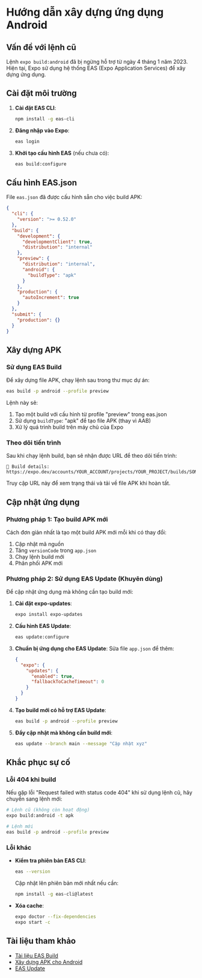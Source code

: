 # Hướng dẫn xây dựng ứng dụng Android

## Vấn đề với lệnh cũ

Lệnh `expo build:android` đã bị ngừng hỗ trợ từ ngày 4 tháng 1 năm 2023. Hiện tại, Expo sử dụng hệ thống EAS (Expo Application Services) để xây dựng ứng dụng.

## Cài đặt môi trường

1. **Cài đặt EAS CLI**:
   ```bash
   npm install -g eas-cli
   ```

2. **Đăng nhập vào Expo**:
   ```bash
   eas login
   ```

3. **Khởi tạo cấu hình EAS** (nếu chưa có):
   ```bash
   eas build:configure
   ```

## Cấu hình EAS.json

File `eas.json` đã được cấu hình sẵn cho việc build APK:

```json
{
  "cli": {
    "version": ">= 0.52.0"
  },
  "build": {
    "development": {
      "developmentClient": true,
      "distribution": "internal"
    },
    "preview": {
      "distribution": "internal",
      "android": {
        "buildType": "apk"
      }
    },
    "production": {
      "autoIncrement": true
    }
  },
  "submit": {
    "production": {}
  }
}
```

## Xây dựng APK

### Sử dụng EAS Build

Để xây dựng file APK, chạy lệnh sau trong thư mục dự án:

```bash
eas build -p android --profile preview
```

Lệnh này sẽ:
1. Tạo một build với cấu hình từ profile "preview" trong eas.json
2. Sử dụng `buildType`: "apk" để tạo file APK (thay vì AAB)
3. Xử lý quá trình build trên máy chủ của Expo

### Theo dõi tiến trình

Sau khi chạy lệnh build, bạn sẽ nhận được URL để theo dõi tiến trình:

```
🔎 Build details: https://expo.dev/accounts/YOUR_ACCOUNT/projects/YOUR_PROJECT/builds/SOME_BUILD_ID
```

Truy cập URL này để xem trạng thái và tải về file APK khi hoàn tất.

## Cập nhật ứng dụng

### Phương pháp 1: Tạo build APK mới

Cách đơn giản nhất là tạo một build APK mới mỗi khi có thay đổi:

1. Cập nhật mã nguồn
2. Tăng `versionCode` trong `app.json`
3. Chạy lệnh build mới
4. Phân phối APK mới

### Phương pháp 2: Sử dụng EAS Update (Khuyên dùng)

Để cập nhật ứng dụng mà không cần tạo build mới:

1. **Cài đặt expo-updates**:
   ```bash
   expo install expo-updates
   ```

2. **Cấu hình EAS Update**:
   ```bash
   eas update:configure
   ```

3. **Chuẩn bị ứng dụng cho EAS Update**:
   Sửa file `app.json` để thêm:
   ```json
   {
     "expo": {
       "updates": {
         "enabled": true,
         "fallbackToCacheTimeout": 0
       }
     }
   }
   ```

4. **Tạo build mới có hỗ trợ EAS Update**:
   ```bash
   eas build -p android --profile preview
   ```

5. **Đẩy cập nhật mà không cần build mới**:
   ```bash
   eas update --branch main --message "Cập nhật xyz"
   ```

## Khắc phục sự cố

### Lỗi 404 khi build

Nếu gặp lỗi "Request failed with status code 404" khi sử dụng lệnh cũ, hãy chuyển sang lệnh mới:

```bash
# Lệnh cũ (không còn hoạt động)
expo build:android -t apk

# Lệnh mới
eas build -p android --profile preview
```

### Lỗi khác

- **Kiểm tra phiên bản EAS CLI**:
  ```bash
  eas --version
  ```
  Cập nhật lên phiên bản mới nhất nếu cần:
  ```bash
  npm install -g eas-cli@latest
  ```

- **Xóa cache**:
  ```bash
  expo doctor --fix-dependencies
  expo start -c
  ```

## Tài liệu tham khảo

- [Tài liệu EAS Build](https://docs.expo.dev/build/introduction/)
- [Xây dựng APK cho Android](https://docs.expo.dev/build-reference/apk/)
- [EAS Update](https://docs.expo.dev/eas-update/introduction/)
